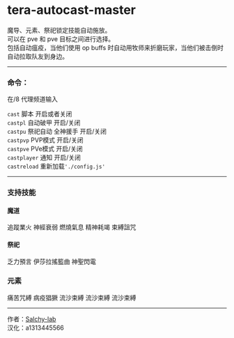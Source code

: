 # tera-autocast-master

魔导、元素、祭祀锁定技能自动施放。  
可以在 pve 和 pve 目标之间进行选择。  
包括自动瘟疫，当他们使用 op buffs 时自动用牧师来折磨玩家，当他们被击倒时自动拉取队友到身边。  
******
### 命令：  
在/8 代理频道输入  

```cast``` 脚本 开启或者关闭   
```castpl```  自动破甲  开启/关闭  
```castpu```  祭祀自动 全神援手 开启/关闭  
```castpvp``` PVP模式 开启/关闭  
```castpve``` PVe模式 开启/关闭  
```castplayer``` 通知 开启/关闭  
```castreload``` 重新加载```'./config.js'  ```
******
### 支持技能  
#### 魔道
追蹤業火 神經衰弱  燃燒氣息 精神耗竭 束縛詛咒  

#### 祭祀  
乏力預言 伊莎拉搖籃曲 神聖閃電  

### 元素
痛苦咒縛 病疫猖獗 流沙束縛 流沙束縛 流沙束縛  
******
作者：[Salchy-lab](https://github.com/salchy-lab/tera-autocast-master)  
汉化：a1313445566  
